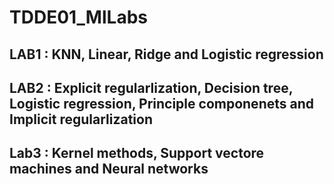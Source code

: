 # TDDE01_MlLabs

## LAB1 : KNN, Linear, Ridge and Logistic regression

## LAB2 : Explicit regularlization, Decision tree, Logistic regression, Principle componenets and Implicit regularlization

## Lab3 : Kernel methods, Support vectore machines and Neural networks
